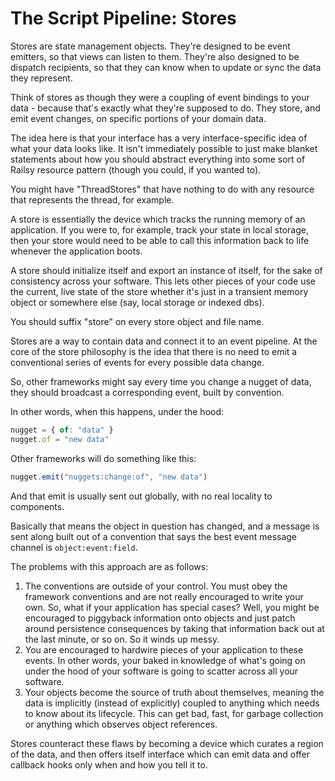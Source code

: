 # The Script Pipeline: Stores

Stores are state management objects.  They're designed to be event emitters, so that views can listen to them.  They're also designed to be dispatch recipients, so that they can know when to update or sync the data they represent.

Think of stores as though they were a coupling of event bindings to your data - because that's exactly what they're supposed to do.  They store, and emit event changes, on specific portions of your domain data.

The idea here is that your interface has a very interface-specific idea of what your data looks like.  It isn't immediately possible to just make blanket statements about how you should abstract everything into some sort of Railsy resource pattern (though you could, if you wanted to).

You might have "ThreadStores" that have nothing to do with any resource that represents the thread, for example.

A store is essentially the device which tracks the running memory of an application.  If you were to, for example, track your state in local storage, then your store would need to be able to call this information back to life whenever the application boots.

A store should initialize itself and export an instance of itself, for the sake of consistency across your software.  This lets other pieces of your code use the current, live state of the store whether it's just in a transient memory object or somewhere else (say, local storage or indexed dbs).

You should suffix "store" on every store object and file name.

Stores are a way to contain data and connect it to an event pipeline.  At the core of the store philosophy is the idea that there is no need to emit a conventional series of events for every possible data change.

So, other frameworks might say every time you change a nugget of data, they should broadcast a corresponding event, built by convention.

In other words, when this happens, under the hood:

```javascript
nugget = { of: "data" }
nugget.of = "new data"
```

Other frameworks will do something like this:

```javascript
nugget.emit("nuggets:change:of", "new data")
```

And that emit is usually sent out globally, with no real locality to components.

Basically that means the object in question has changed, and a message is sent along built out of a convention that says the best event message channel is `object:event:field`.

The problems with this approach are as follows:

1. The conventions are outside of your control.  You must obey the framework conventions and are not really encouraged to write your own.  So, what if your application has special cases?  Well, you might be encouraged to piggyback information onto objects and just patch around persistence consequences by taking that information back out at the last minute, or so on.  So it winds up messy.
2. You are encouraged to hardwire pieces of your application to these events.  In other words, your baked in knowledge of what's going on under the hood of your software is going to scatter across all your software.
3. Your objects become the source of truth about themselves, meaning the data is implicitly (instead of explicitly) coupled to anything which needs to know about its lifecycle.  This can get bad, fast, for garbage collection or anything which observes object references.

Stores counteract these flaws by becoming a device which curates a region of the data, and then offers itself interface which can emit data and offer callback hooks only when and how you tell it to.
